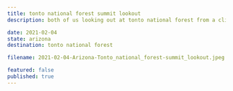 ```yaml
---
title: tonto national forest summit lookout
description: both of us looking out at tonto national forest from a cliff

date: 2021-02-04
state: arizona
destination: tonto national forest

filename: 2021-02-04-Arizona-Tonto_national_forest-summit_lookout.jpeg

featured: false
published: true
---
```

